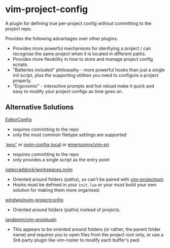 # vim-project-config

A plugin for defining true per-project config without committing to the project repo.

Provides the following advantages over other plugins:

* Provides more powerful mechanisms for idenfiying a project / can recognise the same project when
  it is located in different paths.
* Provides more flexibility in how to store and manage project config scripts.
* "Batteries included" philosophy - more powerful hooks than just a single init script, plus the
  supporting utilities you need to configure a project properly.
* "Ergonomic" - interactive prompts and hot reload make it quick and easy to modify your project
  configs as time goes on.


## Alternative Solutions

[EditorConfig](https://editorconfig.org/)

* requires committing to the repo
* only the most common filetype settings are supported

['exrc'](https://neovim.io/doc/user/options.html#'exrc') or [nvim-config-local](https://github.com/klen/nvim-config-local) or [emersonmx/vim-prj](https://github.com/emersonmx/vim-prj)

* requires committing to the repo
* only provides a single script as the entry point


[natecraddock/workspaces.nvim](https://github.com/natecraddock/workspaces.nvim)

* Oriented around folders (paths), so can't be paired with [vim-projectroot](https://github.com/dbakker/vim-projectroot).
* Hooks must be defined in your `init.lua` or your must build your own solution for making them
  more organised.


[windwp/nvim-projectconfig](https://github.com/windwp/nvim-projectconfig)

* Oriented around folders (paths) instead of projects.


[jandamm/vim-projplugin](https://github.com/jandamm/vim-projplugin)

* This appears to be oriented around folders (or rather, the parent folder name) and requires you
  to open files from the project root only, or use a 3rd-party plugin like vim-rooter to modify each
  buffer's pwd.
